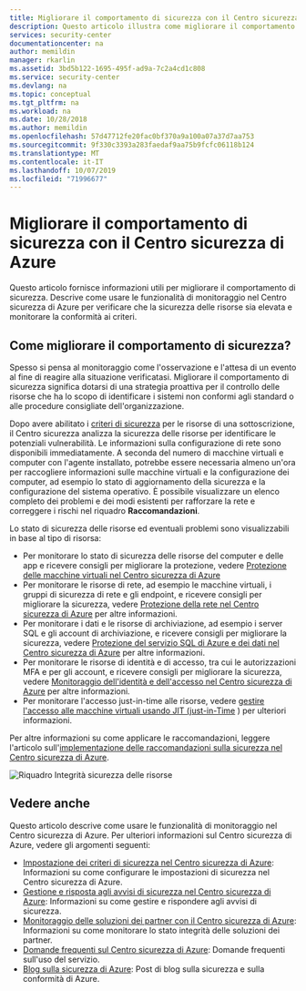 ```yaml
---
title: Migliorare il comportamento di sicurezza con il Centro sicurezza di Azure | Microsoft Docs
description: Questo articolo illustra come migliorare il comportamento di sicurezza tramite il monitoraggio delle risorse nel Centro sicurezza di Azure.
services: security-center
documentationcenter: na
author: memildin
manager: rkarlin
ms.assetid: 3bd5b122-1695-495f-ad9a-7c2a4cd1c808
ms.service: security-center
ms.devlang: na
ms.topic: conceptual
ms.tgt_pltfrm: na
ms.workload: na
ms.date: 10/28/2018
ms.author: memildin
ms.openlocfilehash: 57d47712fe20fac0bf370a9a100a07a37d7aa753
ms.sourcegitcommit: 9f330c3393a283faedaf9aa75b9fcfc06118b124
ms.translationtype: MT
ms.contentlocale: it-IT
ms.lasthandoff: 10/07/2019
ms.locfileid: "71996677"
---
```

# <a name="strengthen-your-security-posture-with-azure-security-center"></a>Migliorare il comportamento di sicurezza con il Centro sicurezza di Azure
Questo articolo fornisce informazioni utili per migliorare il comportamento di sicurezza. Descrive come usare le funzionalità di monitoraggio nel Centro sicurezza di Azure per verificare che la sicurezza delle risorse sia elevata e monitorare la conformità ai criteri.

## <a name="how-do-you-strengthen-your-security-posture"></a>Come migliorare il comportamento di sicurezza?
Spesso si pensa al monitoraggio come l'osservazione e l'attesa di un evento al fine di reagire alla situazione verificatasi. Migliorare il comportamento di sicurezza significa dotarsi di una strategia proattiva per il controllo delle risorse che ha lo scopo di identificare i sistemi non conformi agli standard o alle procedure consigliate dell'organizzazione.

Dopo avere abilitato i [criteri di sicurezza](tutorial-security-policy.md) per le risorse di una sottoscrizione, il Centro sicurezza analizza la sicurezza delle risorse per identificare le potenziali vulnerabilità. Le informazioni sulla configurazione di rete sono disponibili immediatamente. A seconda del numero di macchine virtuali e computer con l'agente installato, potrebbe essere necessaria almeno un'ora per raccogliere informazioni sulle macchine virtuali e la configurazione dei computer, ad esempio lo stato di aggiornamento della sicurezza e la configurazione del sistema operativo. È possibile visualizzare un elenco completo dei problemi e dei modi esistenti per rafforzare la rete e correggere i rischi nel riquadro **Raccomandazioni**.

Lo stato di sicurezza delle risorse ed eventuali problemi sono visualizzabili in base al tipo di risorsa:

- Per monitorare lo stato di sicurezza delle risorse del computer e delle app e ricevere consigli per migliorare la protezione, vedere [Protezione delle macchine virtuali nel Centro sicurezza di Azure](security-center-virtual-machine-protection.md)
- Per monitorare le risorse di rete, ad esempio le macchine virtuali, i gruppi di sicurezza di rete e gli endpoint, e ricevere consigli per migliorare la sicurezza, vedere [Protezione della rete nel Centro sicurezza di Azure](security-center-network-recommendations.md) per altre informazioni. 
- Per monitorare i dati e le risorse di archiviazione, ad esempio i server SQL e gli account di archiviazione, e ricevere consigli per migliorare la sicurezza, vedere [Protezione del servizio SQL di Azure e dei dati nel Centro sicurezza di Azure](security-center-sql-service-recommendations.md) per altre informazioni. 
- Per monitorare le risorse di identità e di accesso, tra cui le autorizzazioni MFA e per gli account, e ricevere consigli per migliorare la sicurezza, vedere [Monitoraggio dell'identità e dell'accesso nel Centro sicurezza di Azure](security-center-identity-access.md) per altre informazioni. 
- Per monitorare l'accesso just-in-time alle risorse, vedere [gestire l'accesso alle macchine virtuali usando JIT (just-in-Time](security-center-just-in-time.md) ) per ulteriori informazioni. 


Per altre informazioni su come applicare le raccomandazioni, leggere l'articolo sull'[implementazione delle raccomandazioni sulla sicurezza nel Centro sicurezza di Azure](security-center-recommendations.md).



![Riquadro Integrità sicurezza delle risorse](./media/security-center-monitoring/security-center-monitoring-fig1-newUI-2017.png)



## <a name="see-also"></a>Vedere anche
Questo articolo descrive come usare le funzionalità di monitoraggio nel Centro sicurezza di Azure. Per ulteriori informazioni sul Centro sicurezza di Azure, vedere gli argomenti seguenti:

* [Impostazione dei criteri di sicurezza nel Centro sicurezza di Azure](tutorial-security-policy.md): Informazioni su come configurare le impostazioni di sicurezza nel Centro sicurezza di Azure.
* [Gestione e risposta agli avvisi di sicurezza nel Centro sicurezza di Azure](security-center-managing-and-responding-alerts.md): Informazioni su come gestire e rispondere agli avvisi di sicurezza.
* [Monitoraggio delle soluzioni dei partner con il Centro sicurezza di Azure](security-center-partner-solutions.md): Informazioni su come monitorare lo stato integrità delle soluzioni dei partner.
* [Domande frequenti sul Centro sicurezza di Azure](security-center-faq.md): Domande frequenti sull'uso del servizio.
* [Blog sulla sicurezza di Azure](https://blogs.msdn.com/b/azuresecurity/): Post di blog sulla sicurezza e sulla conformità di Azure.

